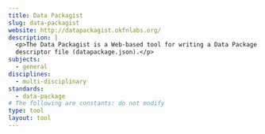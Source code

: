 ```yaml
---
title: Data Packagist
slug: data-packagist
website: http://datapackagist.okfnlabs.org/
description: |
  <p>The Data Packagist is a Web-based tool for writing a Data Package
  descriptor file (datapackage.json).</p>
subjects:
  - general
disciplines:
  - multi-disciplinary
standards:
  - data-package
# The following are constants: do not modify
type: tool
layout: tool
---
```

